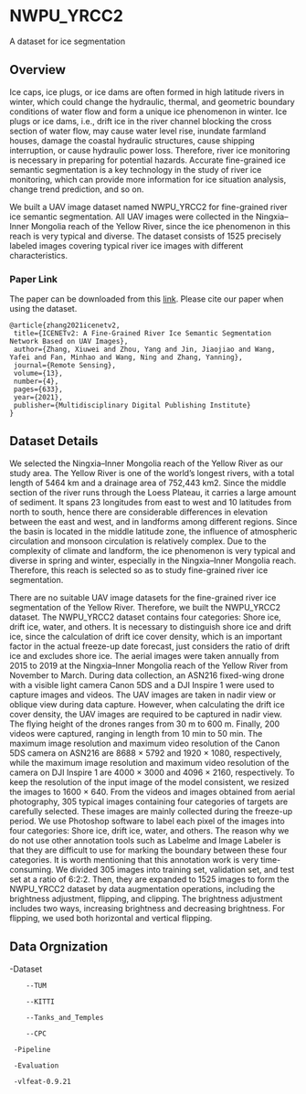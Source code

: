 # NWPU_YRCC2
A dataset for ice segmentation
## Overview
Ice caps, ice plugs, or ice dams are often formed in high latitude rivers in winter, which could change the hydraulic, thermal, and geometric boundary conditions of water flow and form a unique ice phenomenon in winter. Ice plugs or ice dams, i.e., drift ice in the river channel blocking the cross section of water flow, may cause water level rise, inundate farmland houses, damage the coastal hydraulic structures, cause shipping interruption, or cause hydraulic power loss. Therefore, river ice monitoring is necessary in preparing for potential hazards. Accurate fine-grained ice semantic segmentation is a key technology in the study of river ice monitoring, which can provide more information for ice situation analysis, change trend prediction, and so on.

We built a UAV image dataset named NWPU_YRCC2 for fine-grained river ice semantic segmentation. All UAV images were collected in the Ningxia–Inner Mongolia reach of the Yellow River, since the ice phenomenon in this reach is very typical and diverse. The dataset consists of 1525 precisely labeled images covering typical river ice images with different characteristics.
### Paper Link
The paper can be downloaded from this [link](https://www.researchgate.net/publication/349258007_ICENETv2_A_Fine-Grained_River_Ice_Semantic_Segmentation_Network_Based_on_UAV_Images).
Please cite our paper when using the dataset.
 ```
@article{zhang2021icenetv2,
  title={ICENETv2: A Fine-Grained River Ice Semantic Segmentation Network Based on UAV Images},
  author={Zhang, Xiuwei and Zhou, Yang and Jin, Jiaojiao and Wang, Yafei and Fan, Minhao and Wang, Ning and Zhang, Yanning},
  journal={Remote Sensing},
  volume={13},
  number={4},
  pages={633},
  year={2021},
  publisher={Multidisciplinary Digital Publishing Institute}
}
```
## Dataset Details
We selected the Ningxia–Inner Mongolia reach of the Yellow River as our study area. The Yellow River is one of the world’s longest rivers, with a total length of 5464 km and a drainage area of 752,443 km2. Since the middle section of the river runs through the Loess Plateau, it carries a large amount of sediment. It spans 23 longitudes from east to west and 10 latitudes from north to south, hence there are considerable differences in elevation between the east and west, and in landforms among different regions. Since the basin is located in the middle latitude zone, the influence of atmospheric circulation and monsoon circulation is relatively complex. Due to the complexity of climate and landform, the ice phenomenon is very typical and diverse in spring and winter, especially in the Ningxia–Inner Mongolia reach. Therefore, this reach is selected so as to study fine-grained river ice segmentation.

There are no suitable UAV image datasets for the fine-grained river ice segmentation of the Yellow River. Therefore, we built the NWPU_YRCC2 dataset. The NWPU_YRCC2 dataset contains four categories: Shore ice, drift ice, water, and others. It is necessary to distinguish shore ice and drift ice, since the calculation of drift ice cover density, which is an important factor in the actual freeze-up date forecast, just considers the ratio of drift ice and excludes shore ice. The aerial images were taken annually from 2015 to 2019 at the Ningxia–Inner Mongolia reach of the Yellow River from November to March. During data collection, an ASN216 fixed-wing drone with a visible light camera Canon 5DS and a DJI Inspire 1 were used to capture images and videos. The UAV images are taken in nadir view or oblique view during data capture. However, when calculating the drift ice cover density, the UAV images are required to be captured in nadir view. The flying height of the drones ranges from 30 m to 600 m. Finally, 200 videos were captured, ranging in length from 10 min to 50 min. The maximum image resolution and maximum video resolution of the Canon 5DS camera on ASN216 are 8688 × 5792 and 1920 × 1080, respectively, while the maximum image resolution and maximum video resolution of the camera on DJI Inspire 1 are 4000 × 3000 and 4096 × 2160, respectively. To keep the resolution of the input image of the model consistent, we resized the images to 1600 × 640. From the videos and images obtained from aerial photography, 305 typical images containing four categories of targets are carefully selected. These images are mainly collected during the freeze-up period. We use Photoshop software to label each pixel of the images into four categories: Shore ice, drift ice, water, and others. The reason why we do not use other annotation tools such as Labelme and Image Labeler is that they are difficult to use for marking the boundary between these four categories. It is worth mentioning that this annotation work is very time-consuming. We divided 305 images into training set, validation set, and test set at a ratio of 6:2:2. Then, they are expanded to 1525 images to form the NWPU_YRCC2 dataset by data augmentation operations, including the brightness adjustment, flipping, and clipping. The brightness adjustment includes two ways, increasing brightness and decreasing brightness. For flipping, we used both horizontal and vertical flipping.
## Data Orgnization
-Dataset
    
        --TUM
      
        --KITTI
      
        --Tanks_and_Temples
      
        --CPC
     
     -Pipeline
     
     -Evaluation
     
     -vlfeat-0.9.21

